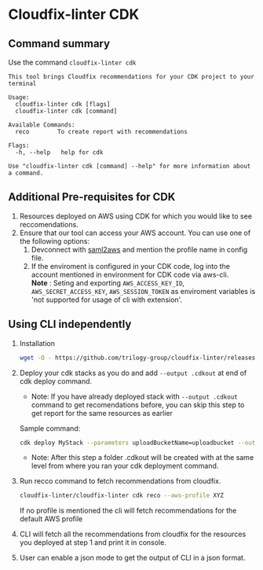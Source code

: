 # Cloudfix-linter CDK

## Command summary
Use the command `cloudfix-linter cdk`
```
This tool brings Cloudfix recommendations for your CDK project to your terminal

Usage:
  cloudfix-linter cdk [flags]
  cloudfix-linter cdk [command]

Available Commands:
  reco        To create report with recommendations

Flags:
  -h, --help   help for cdk

Use "cloudfix-linter cdk [command] --help" for more information about a command.
```

## Additional Pre-requisites for CDK
1. Resources deployed on AWS using CDK for which you would like to see reccomendations.    
2. Ensure that our tool can access your AWS account. You can use one of the following options:
    1. Devconnect with [saml2aws](https://github.com/Versent/saml2aws) and mention the profile name in config file.   
    2. If the enviroment is configured in your CDK code, log into the account mentioned in environment for CDK code via aws-cli.  
    **Note** : Seting and exporting `AWS_ACCESS_KEY_ID`, `AWS_SECRET_ACCESS_KEY`, `AWS_SESSION_TOKEN` as enviroment variables is 'not supported for usage of cli with extension'.

<!-- 3). You must deploy cdk from your CDK project directory, with cdk.json at root level of cdk project.    -->

<!-- ## Using the VS Code [Cloudfix-linter extension](https://open-vsx.trilogy.devspaces.com/extension/devfactory/cloudfix-linter)

1. Deploy your cdk stacks with `--ouptut .cdkout` added at last of cdk deploy command. This creates a .cdkout directory with cdk deploy outputs(manifest.json,tree.json and stack templates etc.)

2. Open command pallete by pressing `ctrl+shift+P` and `Cloudfix-linter: cdk reco`.   

3. Input box for profile comes .Type in the profile that you want to have the result for, if no profile provided default aws-profile will be choosen.   

4. A prompt for aws profile verified and getting resources is shown, meaning all the stack resources are being fetched.   

5. A new view will open in your VSCode with the recommendation report, showing recommendations from Cloudfix corresponding to the resoruces created by the stack. -->

## Using CLI independently 
1. Installation
    ```bash
    wget -O - https://github.com/trilogy-group/cloudfix-linter/releases/latest/download/install.sh | bash
    ```
       

2. Deploy your cdk stacks as you do and add `--output .cdkout` at end of cdk deploy command.   
    - Note: If you have already deployed stack with `--output .cdkout` command to get recomendations before, you can skip this step to get report for the same resources as earlier

    Sample command: 
    ```bash
    cdk deploy MyStack --parameters uploadBucketName=uploadbucket --output .cdkout
    ```
    - Note: After this step a folder .cdkout will be created with at the same level from where you ran your cdk deployment command.
 
3. Run recco command to fetch recommendations from cloudfix.
    ```bash
    cloudfix-linter/cloudfix-linter cdk reco --aws-profile XYZ
    ```
    If no profile is mentioned the cli will fetch recommendations for the default AWS profile

4. CLI will fetch all the recommendations from cloudfix for the resources you deployed at step 1 and print it in console.

5. User can enable a json mode to get the output of CLI in a json format.
